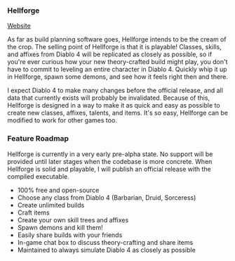 ### Hellforge

[Website](https://hellforge.net "Website") 

As far as build planning software goes, Hellforge intends to be the cream of the crop. The selling point of Hellforge is that it is playable! Classes, skills, and affixes from Diablo 4 will be replicated as closely as possible, so if you're ever curious how your new theory-crafted build might play, you don't have to commit to leveling an entire character in Diablo 4. Quickly whip it up in Hellforge, spawn some demons, and see how it feels right then and there.

I expect Diablo 4 to make many changes before the official release, and all data that currently exists will probably be invalidated. Because of this, Hellforge is designed in a way to make it as quick and easy as possible to create new classes, affixes, talents, and items. It's so easy, Hellforge can be modified to work for other games too.

### Feature Roadmap

Hellforge is currently in a very early pre-alpha state.  No support will be provided until later stages when the codebase is more concrete.  When Hellforge is solid and playable, I will publish an official release with the compiled executable.

- 100% free and open-source
- Choose any class from Diablo 4 (Barbarian, Druid, Sorceress)
- Create unlimited builds
- Craft items
- Create your own skill trees and affixes
- Spawn demons and kill them!
- Easily share builds with your friends
- In-game chat box to discuss theory-crafting and share items
- Maintained to always simulate Diablo 4 as closely as possible

